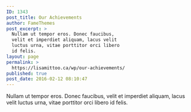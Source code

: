 ```yaml
---
ID: 1343
post_title: Our Achievements
author: FameThemes
post_excerpt: >
  Nullam ut tempor eros. Donec faucibus,
  velit et imperdiet aliquam, lacus velit
  luctus urna, vitae porttitor orci libero
  id felis.
layout: page
permalink: >
  https://lisamittoo.ca/wp/our-achievements/
published: true
post_date: 2016-02-12 08:10:47
---
```

Nullam ut tempor eros. Donec faucibus, velit et imperdiet aliquam, lacus velit luctus urna, vitae porttitor orci libero id felis.